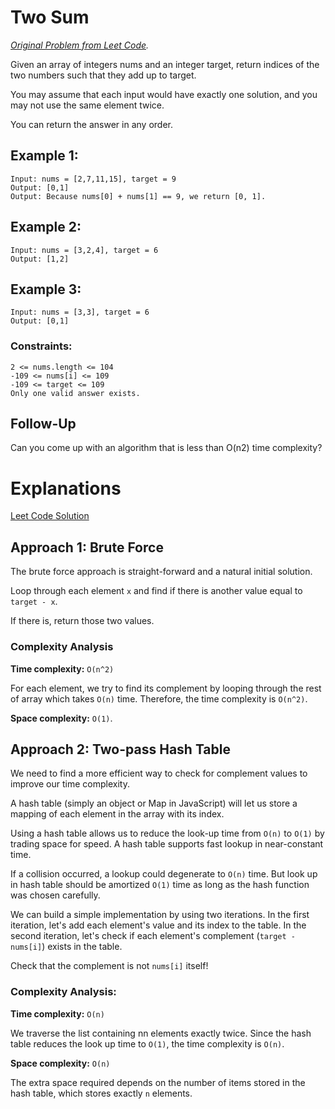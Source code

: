 # Two Sum

_[Original Problem from Leet Code](https://leetcode.com/problems/two-sum/)._

Given an array of integers nums and an integer target, return indices of the two numbers such that they add up to target.

You may assume that each input would have exactly one solution, and you may not use the same element twice.

You can return the answer in any order.

## Example 1:

```
Input: nums = [2,7,11,15], target = 9
Output: [0,1]
Output: Because nums[0] + nums[1] == 9, we return [0, 1].
```

## Example 2:

```
Input: nums = [3,2,4], target = 6
Output: [1,2]
```

## Example 3:

```
Input: nums = [3,3], target = 6
Output: [0,1]
```

### Constraints:

```
2 <= nums.length <= 104
-109 <= nums[i] <= 109
-109 <= target <= 109
Only one valid answer exists.
```

## Follow-Up

Can you come up with an algorithm that is less than O(n2) time complexity?

# Explanations

[Leet Code Solution](https://leetcode.com/problems/two-sum/solution/)

## Approach 1: Brute Force

The brute force approach is straight-forward and a natural initial solution.

Loop through each element `x` and find if there is another value equal to `target - x`.

If there is, return those two values.

### Complexity Analysis

**Time complexity:** `O(n^2)`

For each element, we try to find its complement by looping through the rest of array which takes `O(n)` time. Therefore, the time complexity is `O(n^2)`.

**Space complexity:** `O(1)`.

## Approach 2: Two-pass Hash Table

We need to find a more efficient way to check for complement values to improve our time complexity.

A hash table (simply an object or Map in JavaScript) will let us store a mapping of each element in the array with its index.

Using a hash table allows us to reduce the look-up time from `O(n)` to `O(1)` by trading space for speed. A hash table supports fast lookup in near-constant time. 

If a collision occurred, a lookup could degenerate to `O(n)` time. But look up in hash table should be amortized `O(1)` time as long as the hash function was chosen carefully.

We can build a simple implementation by using two iterations. In the first iteration, let's add each element's value and its index to the table. In the second iteration, let's check if each element's complement (`target - nums[i]`) exists in the table.

Check that the complement is not `nums[i]` itself!

### Complexity Analysis:

**Time complexity:** `O(n)`

We traverse the list containing nn elements exactly twice. Since the hash table reduces the look up time to `O(1)`, the time complexity is `O(n)`.

**Space complexity:** `O(n)`

The extra space required depends on the number of items stored in the hash table, which stores exactly `n` elements.
